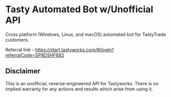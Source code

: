 # Tasty Automated Bot w/Unofficial API

Cross platform (Windows, Linux, and macOS) automated bot for TastyTrade customers.

Referral link - https://start.tastyworks.com/#/login?referralCode=SP8DSHF682

## Disclaimer

This is an unofficial, reverse-engineered API for Tastyworks. There is no implied warranty for any actions and results which arise from using it.
